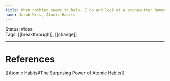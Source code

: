 ```yaml
---
title: When nothing seems to help, I go and look at a stonecutter hammering away at his rock, perhaps a hundred times without as much as a crack showing in it.19 Yet at the hundred and first blow it will split in two, and I know it was not that last blow that did it—but all that had gone before.
name: Jacob Riis, Atomic Habits
---
```


Status: #idea  
Tags: [[breakthrough]], [[change]]

---
# References
[[Atomic Habits#The Surprising Power of Atomic Habits]]